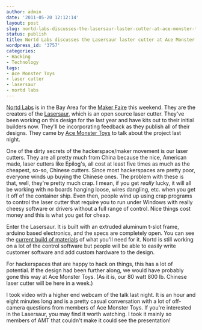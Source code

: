 ```yaml
---
author: admin
date: '2011-05-20 12:12:14'
layout: post
slug: nortd-labs-discusses-the-lasersaur-laster-cutter-at-ace-monster-toys
status: publish
title: Nortd Labs discusses the Lasersaur laster cutter at Ace Monster Toys
wordpress_id: '3757'
categories:
- Hacking
- Technology
tags:
- Ace Monster Toys
- laser cutter
- lasersaur
- nortd labs
---
```

<a href="http://www.nortd.com">Nortd Labs</a> is in the Bay Area for the <a href="http://makerfaire.com/">Maker Faire</a> this weekend. They are the creators of the <a href="http://labs.nortd.com/lasersaur/">Lasersaur</a>, which is an open source laser cutter. They've been working on this design for the last year and have kits out to their initial builders now. They'll be incorporating feedback as they publish all of their designs. They came by <a href="http://www.acemonstertoys.org">Ace Monster Toys</a> to talk about the project last night.

One of the dirty secrets of the hackerspace/maker movement is our laser cutters. They are all pretty much from China because the nice, American made, laser cutters like Epilog's, all cost at least five times as much as the cheapest, so-so, Chinese cutters. Since most hackerspaces are pretty poor, everyone winds up buying the Chinese ones. The problem with these is that, well, they're pretty much crap. I mean, if you get <em>really</em> lucky, it will all be working with no boards hanging loose, wires dangling, etc. when you get it off of the container ship. Even then, people wind up using crap programs to control the laser cutter that require you to run under Windows with really cheesy software or drivers without a full range of control. Nice things cost money and this is what you get for cheap.

Enter the Lasersaur. It is built with an extruded aluminum t-slot frame, arduino based electronics, and the specs are completely open. You can see the <a href="http://labs.nortd.com/lasersaur/bom">current build of materials</a> of what you'll need for it. Nortd is still working on a lot of the control software but people will be able to easily write customer software and add custom hardware to the design. 

For hackerspaces that are happy to hack on things, this has a lot of potential. If the design had been further along, we would have probably gone this way at Ace Monster Toys. (As it is, our 80 watt 800 lb. Chinese laser cutter will be here in a week.)

I took video with a higher end webcam of the talk last night. It is an hour and eight minutes long and is a pretty casual conversation with a lot of off-camera questions from members of Ace Monster Toys. If you're interested in the Lasersaur, you may find it worth watching. I took it mainly so members of AMT that couldn't make it could see the presentation!

<p style="text-align:center"><object width="500" height="375"><param name="allowfullscreen" value="true" /><param name="allowscriptaccess" value="always" /><param name="movie" value="http://vimeo.com/moogaloop.swf?clip_id=24017668&amp;server=vimeo.com&amp;show_title=1&amp;show_byline=1&amp;show_portrait=1&amp;color=00adef&amp;fullscreen=1&amp;autoplay=0&amp;loop=0" /><embed src="http://vimeo.com/moogaloop.swf?clip_id=24017668&amp;server=vimeo.com&amp;show_title=1&amp;show_byline=1&amp;show_portrait=1&amp;color=00adef&amp;fullscreen=1&amp;autoplay=0&amp;loop=0" type="application/x-shockwave-flash" allowfullscreen="true" allowscriptaccess="always" width="500" height="375"></embed></object></p>
